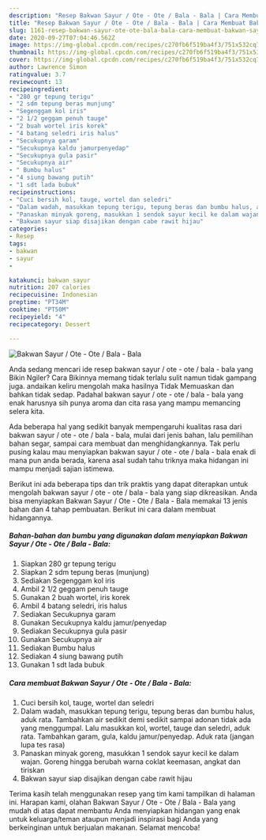 ```yaml
---
description: "Resep Bakwan Sayur / Ote - Ote / Bala - Bala | Cara Membuat Bakwan Sayur / Ote - Ote / Bala - Bala Yang Enak Dan Lezat"
title: "Resep Bakwan Sayur / Ote - Ote / Bala - Bala | Cara Membuat Bakwan Sayur / Ote - Ote / Bala - Bala Yang Enak Dan Lezat"
slug: 1161-resep-bakwan-sayur-ote-ote-bala-bala-cara-membuat-bakwan-sayur-ote-ote-bala-bala-yang-enak-dan-lezat
date: 2020-09-27T07:04:46.562Z
image: https://img-global.cpcdn.com/recipes/c270fb6f519ba4f3/751x532cq70/bakwan-sayur-ote-ote-bala-bala-foto-resep-utama.jpg
thumbnail: https://img-global.cpcdn.com/recipes/c270fb6f519ba4f3/751x532cq70/bakwan-sayur-ote-ote-bala-bala-foto-resep-utama.jpg
cover: https://img-global.cpcdn.com/recipes/c270fb6f519ba4f3/751x532cq70/bakwan-sayur-ote-ote-bala-bala-foto-resep-utama.jpg
author: Lawrence Simon
ratingvalue: 3.7
reviewcount: 13
recipeingredient:
- "280 gr tepung terigu"
- "2 sdm tepung beras munjung"
- "Segenggam kol iris"
- "2 1/2 geggam penuh tauge"
- "2 buah wortel iris korek"
- "4 batang seledri iris halus"
- "Secukupnya garam"
- "Secukupnya kaldu jamurpenyedap"
- "Secukupnya gula pasir"
- "Secukupnya air"
- " Bumbu halus"
- "4 siung bawang putih"
- "1 sdt lada bubuk"
recipeinstructions:
- "Cuci bersih kol, tauge, wortel dan seledri"
- "Dalam wadah, masukkan tepung terigu, tepung beras dan bumbu halus, aduk rata. Tambahkan air sedikit demi sedikit sampai adonan tidak ada yang menggumpal. Lalu masukkan kol, wortel, tauge dan seledri, aduk rata. Tambahkan garam, gula, kaldu jamur/penyedap. Aduk rata (jangan lupa tes rasa)"
- "Panaskan minyak goreng, masukkan 1 sendok sayur kecil ke dalam wajan. Goreng hingga berubah warna coklat keemasan, angkat dan tiriskan"
- "Bakwan sayur siap disajikan dengan cabe rawit hijau"
categories:
- Resep
tags:
- bakwan
- sayur
- 

katakunci: bakwan sayur  
nutrition: 207 calories
recipecuisine: Indonesian
preptime: "PT34M"
cooktime: "PT50M"
recipeyield: "4"
recipecategory: Dessert

---
```



![Bakwan Sayur / Ote - Ote / Bala - Bala](https://img-global.cpcdn.com/recipes/c270fb6f519ba4f3/751x532cq70/bakwan-sayur-ote-ote-bala-bala-foto-resep-utama.jpg)

Anda sedang mencari ide resep bakwan sayur / ote - ote / bala - bala yang Bikin Ngiler? Cara Bikinnya memang tidak terlalu sulit namun tidak gampang juga. andaikan keliru mengolah maka hasilnya Tidak Memuaskan dan bahkan tidak sedap. Padahal bakwan sayur / ote - ote / bala - bala yang enak harusnya sih punya aroma dan cita rasa yang mampu memancing selera kita.

Ada beberapa hal yang sedikit banyak mempengaruhi kualitas rasa dari bakwan sayur / ote - ote / bala - bala, mulai dari jenis bahan, lalu pemilihan bahan segar, sampai cara membuat dan menghidangkannya. Tak perlu pusing kalau mau menyiapkan bakwan sayur / ote - ote / bala - bala enak di mana pun anda berada, karena asal sudah tahu triknya maka hidangan ini mampu menjadi sajian istimewa.




Berikut ini ada beberapa tips dan trik praktis yang dapat diterapkan untuk mengolah bakwan sayur / ote - ote / bala - bala yang siap dikreasikan. Anda bisa menyiapkan Bakwan Sayur / Ote - Ote / Bala - Bala memakai 13 jenis bahan dan 4 tahap pembuatan. Berikut ini cara dalam membuat hidangannya.

<!--inarticleads1-->

##### Bahan-bahan dan bumbu yang digunakan dalam menyiapkan Bakwan Sayur / Ote - Ote / Bala - Bala:

1. Siapkan 280 gr tepung terigu
1. Siapkan 2 sdm tepung beras (munjung)
1. Sediakan Segenggam kol iris
1. Ambil 2 1/2 geggam penuh tauge
1. Gunakan 2 buah wortel, iris korek
1. Ambil 4 batang seledri, iris halus
1. Sediakan Secukupnya garam
1. Gunakan Secukupnya kaldu jamur/penyedap
1. Sediakan Secukupnya gula pasir
1. Gunakan Secukupnya air
1. Sediakan  Bumbu halus
1. Sediakan 4 siung bawang putih
1. Gunakan 1 sdt lada bubuk




<!--inarticleads2-->

##### Cara membuat Bakwan Sayur / Ote - Ote / Bala - Bala:

1. Cuci bersih kol, tauge, wortel dan seledri
1. Dalam wadah, masukkan tepung terigu, tepung beras dan bumbu halus, aduk rata. Tambahkan air sedikit demi sedikit sampai adonan tidak ada yang menggumpal. Lalu masukkan kol, wortel, tauge dan seledri, aduk rata. Tambahkan garam, gula, kaldu jamur/penyedap. Aduk rata (jangan lupa tes rasa)
1. Panaskan minyak goreng, masukkan 1 sendok sayur kecil ke dalam wajan. Goreng hingga berubah warna coklat keemasan, angkat dan tiriskan
1. Bakwan sayur siap disajikan dengan cabe rawit hijau




Terima kasih telah menggunakan resep yang tim kami tampilkan di halaman ini. Harapan kami, olahan Bakwan Sayur / Ote - Ote / Bala - Bala yang mudah di atas dapat membantu Anda menyiapkan hidangan yang enak untuk keluarga/teman ataupun menjadi inspirasi bagi Anda yang berkeinginan untuk berjualan makanan. Selamat mencoba!
